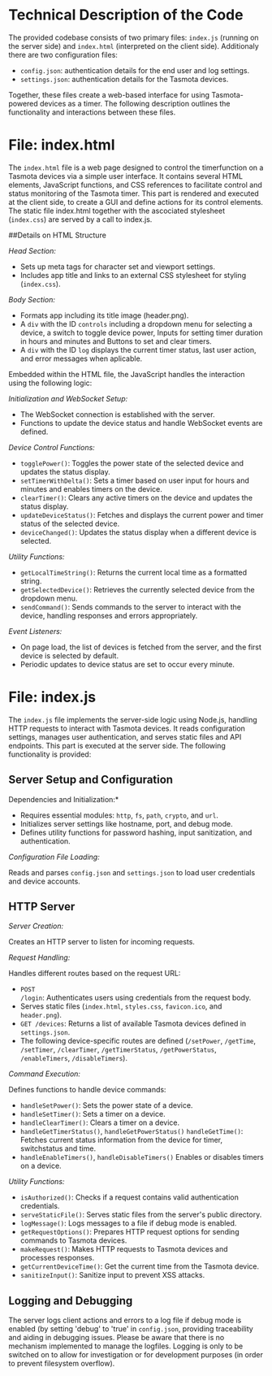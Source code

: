 # Technical Description of the Code

The provided codebase consists of two primary files: `index.js` (running on the server side) and `index.html` (interpreted on the client side). Additionaly there are two configuration files: 

   - `config.json`: authentication details for the end user and log settings.
   - `settings.json`: authentication details for the Tasmota devices.

Together, these files create a web-based interface for using Tasmota-powered devices as a timer. The following description outlines the functionality and interactions between these files.

# File: index.html

The `index.html` file is a web page designed to control the timerfunction on a Tasmota devices via a simple user interface. It contains several HTML elements, JavaScript functions, and CSS references to facilitate control and status monitoring of the Tasmota timer. This part is rendered and executed at the client side, to create a GUI and define actions for its control elements. The static file index.html together with the ascociated stylesheet (`index.css`) are served by a call to index.js. 

##Details on HTML Structure

*Head Section:*
   <ul><li>Sets up meta tags for character set and viewport settings.
   </li><li>Includes app title and links to an external CSS stylesheet for styling (<code>index.css</code>).
   </li></ul> 
   
*Body Section:*
   <ul><li>Formats app including its title image (header.png).
   </li><li>A <code>div</code> with the ID <code>controls</code> including a dropdown menu for selecting a device, a switch to toggle device power, Inputs for setting timer duration in hours and minutes and Buttons to set and clear timers.
   </li><li>A <code>div</code> with the ID <code>log</code> displays the current timer status, last user action, and error messages when aplicable.
     </li></ul> 

Embedded within the HTML file, the JavaScript handles the interaction using the following logic:
   
*Initialization and WebSocket Setup:*
   <ul><li>The WebSocket connection is established with the server.
   </li><li>Functions to update the device status and handle WebSocket events are defined.
   </li></ul> 
   
*Device Control Functions:*
   <ul><li><code>togglePower()</code>: Toggles the power state of the selected device and updates the status display.
   </li><li><code>setTimerWithDelta()</code>: Sets a timer based on user input for hours and minutes and enables timers on the device.
   </li><li><code>clearTimer()</code>: Clears any active timers on the device and updates the status display.
   </li><li><code>updateDeviceStatus()</code>: Fetches and displays the current power and timer status of the selected device.
   </li><li><code>deviceChanged()</code>: Updates the status display when a different device is selected.
   </li></ul> 

*Utility Functions:*
   <ul><li><code>getLocalTimeString()</code>: Returns the current local time as a formatted string.
   </li><li><code>getSelectedDevice()</code>: Retrieves the currently selected device from the dropdown menu.
   </li><li><code>sendCommand()</code>: Sends commands to the server to interact with the device, handling responses and errors appropriately.
   </li></ul> 

*Event Listeners:*
   <ul><li>On page load, the list of devices is fetched from the server, and the first device is selected by default.
   </li><li>Periodic updates to device status are set to occur every minute.
   </li></ul> 

# File: index.js

The <code>index.js</code> file implements the server-side logic using Node.js, handling HTTP requests to interact with Tasmota devices. It reads configuration settings, manages user authentication, and serves static files and API endpoints. This part is executed at the server side. The following functionality is provided:

## Server Setup and Configuration

Dependencies and Initialization:*

   <ul><li>Requires essential modules: <code>http</code>, <code>fs</code>, <code>path</code>, <code>crypto</code>, and <code>url</code>.
   </li><li>Initializes server settings like hostname, port, and debug mode.
   </li><li>Defines utility functions for password hashing, input sanitization, and authentication.
   </li></ul>

*Configuration File Loading:* 

Reads and parses <code>config.json</code> and <code>settings.json</code> to load user credentials and device accounts.<br>


## HTTP Server
   
*Server Creation:*
                      
Creates an HTTP server to listen for incoming requests.<br>

*Request Handling:*

Handles different routes based on the request URL:
     <ul><li><code>POST /login</code>: Authenticates users using credentials from the request body.
     </li><li>Serves static files (<code>index.html</code>, <code>styles.css</code>, <code>favicon.ico</code>, and <code>header.png</code>).
     </li><li><code>GET /devices</code>: Returns a list of available Tasmota devices defined in <code>settings.json</code>.
     </li><li>The following device-specific routes are defined (<code>/setPower</code>, <code>/getTime</code>, <code>/setTimer</code>, <code>/clearTimer</code>, <code>/getTimerStatus</code>, <code>/getPowerStatus</code>, <code>/enableTimers</code>, <code>/disableTimers</code>).
     </li></ul>

*Command Execution:* 

 Defines functions to handle device commands:
     <ul><li><code>handleSetPower()</code>: Sets the power state of a device.
     </li><li><code>handleSetTimer()</code>: Sets a timer on a device.
     </li><li><code>handleClearTimer()</code>: Clears a timer on a device.
     </li><li><code>handleGetTimerStatus()</code>, <code>handleGetPowerStatus()</code> <code>handleGetTime()</code>: Fetches current status information from the device for timer, switchstatus and time.
     </li><li><code>handleEnableTimers()</code>, <code>handleDisableTimers()</code> Enables or disables timers on a device.
     </li></ul>

*Utility Functions:*

   <ul><li><code>isAuthorized()</code>: Checks if a request contains valid authentication credentials.
   </li><li><code>serveStaticFile()</code>: Serves static files from the server's public directory.
   </li><li><code>logMessage()</code>: Logs messages to a file if debug mode is enabled.
   </li><li><code>getRequestOptions()</code>: Prepares HTTP request options for sending commands to Tasmota devices.
   </li><li><code>makeRequest()</code>: Makes HTTP requests to Tasmota devices and processes responses.
   </li><li><code>getCurrentDeviceTime()</code>: Get the current time from the Tasmota device.
   </li><li><code>sanitizeInput()</code>: Sanitize input to prevent XSS attacks.
   </li></ul>

## Logging and Debugging

The server logs client actions and errors to a log file if debug mode is enabled (by setting 'debug' to 'true' in <code>config.json</code>, providing traceability and aiding in debugging issues. Please be aware that there is no mechanism implemented to manage the logfiles. Logging is only to be switched on to allow for investigation or for development purposes (in order to prevent filesystem overflow).  


